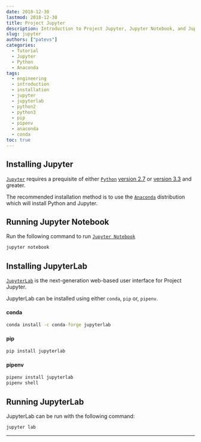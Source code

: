 ```yaml
---
date: 2018-12-30
lastmod: 2018-12-30
title: Project Jupyter
description: Introduction to Project Jupyter, Jupyter Notebook, and JupyterLab
slug: jupyter
authors: ["patevs"]
categories:
  - Tutorial
  - Jupyter
  - Python
  - Anaconda
tags:
  - engineering
  - introduction
  - installation
  - jupyter
  - jupyterlab
  - python2
  - python3
  - pip
  - pipenv
  - anaconda
  - conda
toc: true
---
```

## Installing Jupyter

[`Jupyter`](https://jupyter.org/) requires a prequisite of either [`Python`](https://www.python.org/) [version 2.7](https://www.python.org/downloads/release/python-2715/) or [version 3.3](https://www.python.org/downloads/) and greater. 

The recommended installation method is to use the [`Anaconda`](https://www.anaconda.com/download/) distribution which will install Python and Jupyter.

## Running Jupyter Notebook

Run the following command to run [`Jupyter Notebook`](https://jupyter-notebook.readthedocs.io/en/stable/)

```cmd
jupyter notebook
```

## Installing JupyterLab

[`JupyterLab`](https://jupyterlab.readthedocs.io/en/stable/getting_started/overview.html) is the next-generation web-based user interface for Project Jupyter.

JupyterLab can be installed using either `conda`, `pip` or, `pipenv`.

#### conda

```cmd
conda install -c conda-forge jupyterlab
```

#### pip
```cmd
pip install jupyterlab
```

#### pipenv

```cmd
pipenv install jupyterlab
pipenv shell
```

## Running JupyterLab

JupyterLab can be run with the following command:

```cmd
jupyter lab
```

----
